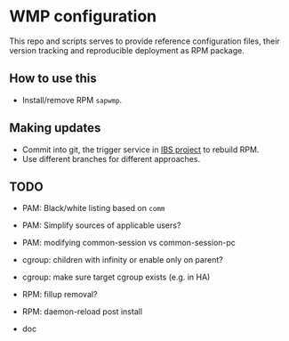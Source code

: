 # WMP configuration

This repo and scripts serves to provide reference configuration files, their
version tracking and reproducible deployment as RPM package.

## How to use this

  * Install/remove RPM `sapwmp`.

## Making updates

  * Commit into git, the trigger service in [IBS project](https://build.suse.de/package/show/home:mkoutny:wmp/sapwmp)
    to rebuild RPM.
  * Use different branches for different approaches.

## TODO

  * PAM: Black/white listing based on `comm`
  * PAM: Simplify sources of applicable users?
  * PAM: modifying common-session vs common-session-pc

  * cgroup: children with infinity or enable only on parent?
  * cgroup: make sure target cgroup exists (e.g. in HA)

  * RPM: fillup removal?
  * RPM: daemon-reload post install

  * doc

